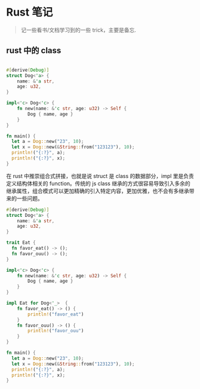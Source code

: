 # Rust 笔记

> 记一些看书/文档学习到的一些 trick，主要是备忘.

## rust 中的 class

```rust

#[derive(Debug)]
struct Dog<'a> {
    name: &'a str,
    age: u32,
}

impl<'c> Dog<'c> {
    fn new(name: &'c str, age: u32) -> Self {
        Dog { name, age }
    }
}

fn main() {
  let a = Dog::new("23", 10);
  let x = Dog::new(&String::from("123123"), 10);
  println!("{:?}", a);
  println!("{:?}", x);
}

```

在 rust 中推崇组合式拼接，也就是说 struct 是 class 的数据部分，impl 里是负责定义结构体相关的 function。传统的 js class 继承的方式很容易导致引入多余的继承属性，组合模式可以更加精确的引入特定内容，更加优雅，也不会有多继承带来的一些问题。

```rust
#[derive(Debug)]
struct Dog<'a> {
    name: &'a str,
    age: u32,
}

trait Eat {
  fn favor_eat() -> ();
  fn favor_ouu() -> ();
}

impl<'c> Dog<'c> {
    fn new(name: &'c str, age: u32) -> Self {
        Dog { name, age }
    }
}

impl Eat for Dog<'_>  {
    fn favor_eat() -> () {
        println!("favor_eat")
    }
    fn favor_ouu() -> () {
        println!("favor_ouu")
    }
}

fn main() {
  let a = Dog::new("23", 10);
  let x = Dog::new(&String::from("123123"), 10);
  println!("{:?}", a);
  println!("{:?}", x);
}

```
